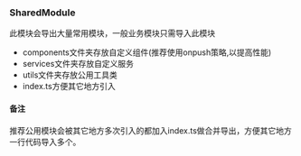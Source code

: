 ### SharedModule

此模块会导出大量常用模块，一般业务模块只需导入此模块

+ components文件夹存放自定义组件(推荐使用onpush策略,以提高性能)
+ services文件夹存放自定义服务
+ utils文件夹存放公用工具类
+ index.ts方便其它地方引入

#### 备注

推荐公用模块会被其它地方多次引入的都加入index.ts做合并导出，方便其它地方一行代码导入多个。
